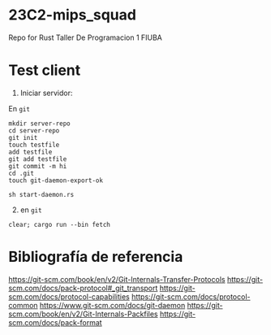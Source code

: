 # 23C2-mips_squad

Repo for Rust Taller De Programacion 1 FIUBA

# Test client

1. Iniciar servidor:

En `git`

```
mkdir server-repo
cd server-repo
git init
touch testfile
add testfile
git add testfile
git commit -m hi
cd .git
touch git-daemon-export-ok
```

`sh start-daemon.rs`

2. en `git`

`clear; cargo run --bin fetch`

# Bibliografía de referencia

https://git-scm.com/book/en/v2/Git-Internals-Transfer-Protocols
https://git-scm.com/docs/pack-protocol#_git_transport
https://git-scm.com/docs/protocol-capabilities
https://git-scm.com/docs/protocol-common
https://www.git-scm.com/docs/git-daemon
https://git-scm.com/book/en/v2/Git-Internals-Packfiles
https://git-scm.com/docs/pack-format
